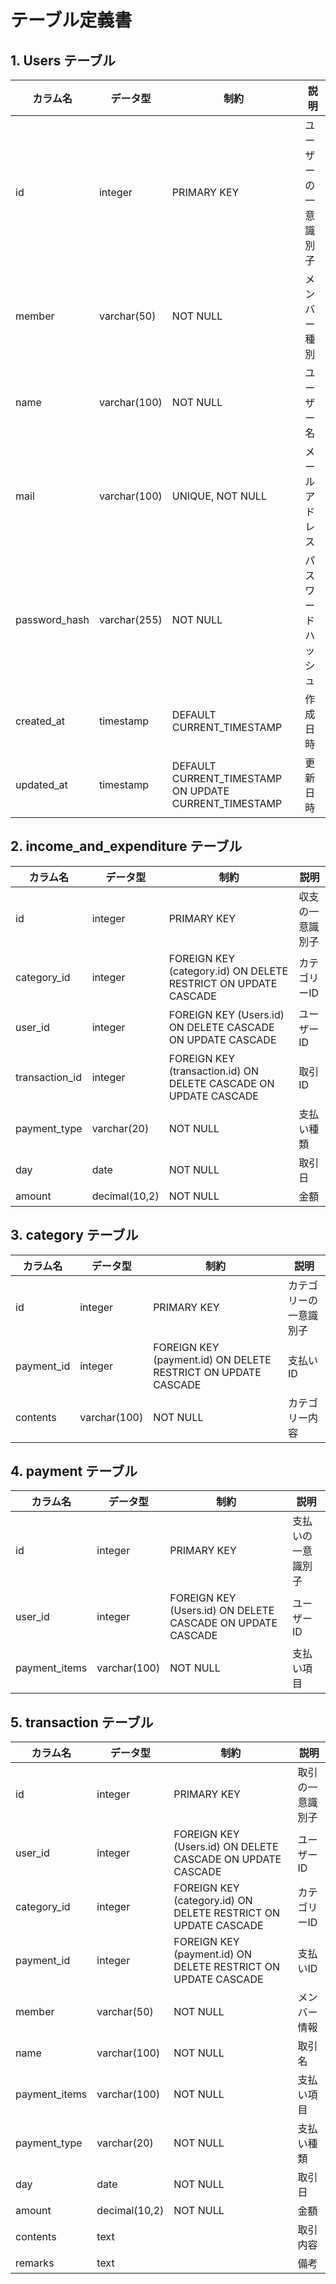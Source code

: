 # テーブル定義書

## 1. Users テーブル

| カラム名 | データ型 | 制約 | 説明 |
|----------|----------|------|------|
| id | integer | PRIMARY KEY | ユーザーの一意識別子 |
| member | varchar(50) | NOT NULL | メンバー種別 |
| name | varchar(100) | NOT NULL | ユーザー名 |
| mail | varchar(100) | UNIQUE, NOT NULL | メールアドレス |
| password_hash | varchar(255) | NOT NULL | パスワードハッシュ |
| created_at | timestamp | DEFAULT CURRENT_TIMESTAMP | 作成日時 |
| updated_at | timestamp | DEFAULT CURRENT_TIMESTAMP ON UPDATE CURRENT_TIMESTAMP | 更新日時 |

## 2. income_and_expenditure テーブル

| カラム名 | データ型 | 制約 | 説明 |
|----------|----------|------|------|
| id | integer | PRIMARY KEY | 収支の一意識別子 |
| category_id | integer | FOREIGN KEY (category.id) ON DELETE RESTRICT ON UPDATE CASCADE | カテゴリーID |
| user_id | integer | FOREIGN KEY (Users.id) ON DELETE CASCADE ON UPDATE CASCADE | ユーザーID |
| transaction_id | integer | FOREIGN KEY (transaction.id) ON DELETE CASCADE ON UPDATE CASCADE | 取引ID |
| payment_type | varchar(20) | NOT NULL | 支払い種類 |
| day | date | NOT NULL | 取引日 |
| amount | decimal(10,2) | NOT NULL | 金額 |

## 3. category テーブル

| カラム名 | データ型 | 制約 | 説明 |
|----------|----------|------|------|
| id | integer | PRIMARY KEY | カテゴリーの一意識別子 |
| payment_id | integer | FOREIGN KEY (payment.id) ON DELETE RESTRICT ON UPDATE CASCADE | 支払いID |
| contents | varchar(100) | NOT NULL | カテゴリー内容 |

## 4. payment テーブル

| カラム名 | データ型 | 制約 | 説明 |
|----------|----------|------|------|
| id | integer | PRIMARY KEY | 支払いの一意識別子 |
| user_id | integer | FOREIGN KEY (Users.id) ON DELETE CASCADE ON UPDATE CASCADE | ユーザーID |
| payment_items | varchar(100) | NOT NULL | 支払い項目 |

## 5. transaction テーブル

| カラム名 | データ型 | 制約 | 説明 |
|----------|----------|------|------|
| id | integer | PRIMARY KEY | 取引の一意識別子 |
| user_id | integer | FOREIGN KEY (Users.id) ON DELETE CASCADE ON UPDATE CASCADE | ユーザーID |
| category_id | integer | FOREIGN KEY (category.id) ON DELETE RESTRICT ON UPDATE CASCADE | カテゴリーID |
| payment_id | integer | FOREIGN KEY (payment.id) ON DELETE RESTRICT ON UPDATE CASCADE | 支払いID |
| member | varchar(50) | NOT NULL | メンバー情報 |
| name | varchar(100) | NOT NULL | 取引名 |
| payment_items | varchar(100) | NOT NULL | 支払い項目 |
| payment_type | varchar(20) | NOT NULL | 支払い種類 |
| day | date | NOT NULL | 取引日 |
| amount | decimal(10,2) | NOT NULL | 金額 |
| contents | text | | 取引内容 |
| remarks | text | | 備考 |